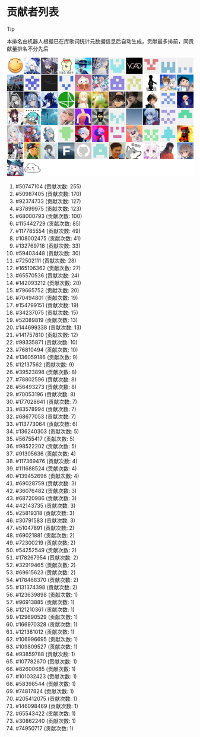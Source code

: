 # 贡献者列表

> [!TIP]
> 本排名由机器人根据已在库歌词统计元数据信息后自动生成，贡献最多排前，同贡献量排名不分先后

![贡献者头像画廊](./CONTRIBUTORS.svg)

1. #50747104 (贡献次数: 255)
2. #50987405 (贡献次数: 170)
3. #92374733 (贡献次数: 127)
4. #37899975 (贡献次数: 123)
5. #68000793 (贡献次数: 100)
6. #115442729 (贡献次数: 85)
7. #117785554 (贡献次数: 49)
8. #108002475 (贡献次数: 41)
9. #132769718 (贡献次数: 33)
10. #59403448 (贡献次数: 30)
11. #72502111 (贡献次数: 28)
12. #165106362 (贡献次数: 27)
13. #65570536 (贡献次数: 24)
14. #142093212 (贡献次数: 20)
15. #79665752 (贡献次数: 20)
16. #70494801 (贡献次数: 19)
17. #154799151 (贡献次数: 19)
18. #34237075 (贡献次数: 15)
19. #52089819 (贡献次数: 13)
20. #144699338 (贡献次数: 13)
21. #141757610 (贡献次数: 12)
22. #99335871 (贡献次数: 10)
23. #76810494 (贡献次数: 10)
24. #136059186 (贡献次数: 9)
25. #12137562 (贡献次数: 9)
26. #39523898 (贡献次数: 8)
27. #78802596 (贡献次数: 8)
28. #56493273 (贡献次数: 8)
29. #70053196 (贡献次数: 8)
30. #177028641 (贡献次数: 7)
31. #83578994 (贡献次数: 7)
32. #68677053 (贡献次数: 7)
33. #113773064 (贡献次数: 6)
34. #136240303 (贡献次数: 5)
35. #56755417 (贡献次数: 5)
36. #98522202 (贡献次数: 5)
37. #91305636 (贡献次数: 4)
38. #117369476 (贡献次数: 4)
39. #111688524 (贡献次数: 4)
40. #139452696 (贡献次数: 4)
41. #69028759 (贡献次数: 3)
42. #36076482 (贡献次数: 3)
43. #68720986 (贡献次数: 3)
44. #42143735 (贡献次数: 3)
45. #25819318 (贡献次数: 3)
46. #30791583 (贡献次数: 3)
47. #51047891 (贡献次数: 2)
48. #69021881 (贡献次数: 2)
49. #72300219 (贡献次数: 2)
50. #54252549 (贡献次数: 2)
51. #178267954 (贡献次数: 2)
52. #32919465 (贡献次数: 2)
53. #69615623 (贡献次数: 2)
54. #178468370 (贡献次数: 2)
55. #131374398 (贡献次数: 2)
56. #123639898 (贡献次数: 1)
57. #96913885 (贡献次数: 1)
58. #121210361 (贡献次数: 1)
59. #129690529 (贡献次数: 1)
60. #166970328 (贡献次数: 1)
61. #121381012 (贡献次数: 1)
62. #106996695 (贡献次数: 1)
63. #109809527 (贡献次数: 1)
64. #93859788 (贡献次数: 1)
65. #107782670 (贡献次数: 1)
66. #82600685 (贡献次数: 1)
67. #101032423 (贡献次数: 1)
68. #58398544 (贡献次数: 1)
69. #74817824 (贡献次数: 1)
70. #205412075 (贡献次数: 1)
71. #146098469 (贡献次数: 1)
72. #65543422 (贡献次数: 1)
73. #30862240 (贡献次数: 1)
74. #74950717 (贡献次数: 1)
